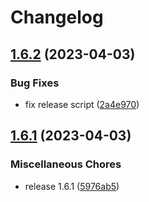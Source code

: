 # Changelog

## [1.6.2](https://github.com/alexzel/bad-words-next/compare/v1.6.1...v1.6.2) (2023-04-03)


### Bug Fixes

* fix release script ([2a4e970](https://github.com/alexzel/bad-words-next/commit/2a4e970e6b3fdc576bb03f6a8b658aea524fd9ac))

## [1.6.1](https://github.com/alexzel/bad-words-next/compare/v1.6.0...v1.6.1) (2023-04-03)


### Miscellaneous Chores

* release 1.6.1 ([5976ab5](https://github.com/alexzel/bad-words-next/commit/5976ab51d2ada16bb4bf3200361527a7953a68f7))
